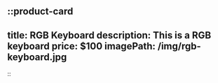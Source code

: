 ::product-card
---
title: RGB Keyboard
description: This is a RGB keyboard
price: $100
imagePath: /img/rgb-keyboard.jpg
---

::